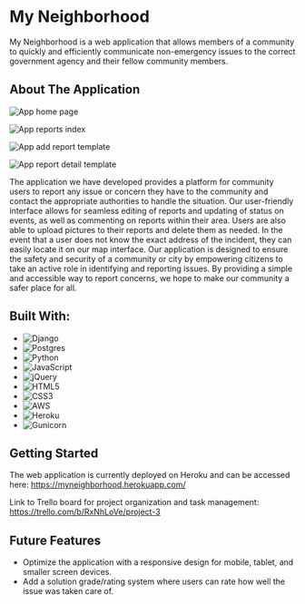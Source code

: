 # My Neighborhood

My Neighborhood is a web application that allows members of a community to quickly and efficiently communicate non-emergency issues to the correct government agency and their fellow community members.

## About The Application

![App home page]()

![App reports index]()

![App add report template]()

![App report detail template]()

The application we have developed provides a platform for community users to report any issue or concern they have to the community and contact the appropriate authorities to handle the situation. Our user-friendly interface allows for seamless editing of reports and updating of status on events, as well as commenting on reports within their area. Users are also able to upload pictures to their reports and delete them as needed. In the event that a user does not know the exact address of the incident, they can easily locate it on our map interface. Our application is designed to ensure the safety and security of a community or city by empowering citizens to take an active role in identifying and reporting issues. By providing a simple and accessible way to report concerns, we hope to make our community a safer place for all.

## Built With:

* ![Django](https://img.shields.io/badge/django-%23092E20.svg?style=for-the-badge&logo=django&logoColor=white)
* ![Postgres](https://img.shields.io/badge/postgres-%23316192.svg?style=for-the-badge&logo=postgresql&logoColor=white)
* ![Python](https://img.shields.io/badge/python-3670A0?style=for-the-badge&logo=python&logoColor=ffdd54)
* ![JavaScript](https://img.shields.io/badge/javascript-%23323330.svg?style=for-the-badge&logo=javascript&logoColor=%23F7DF1E)
* ![jQuery](https://img.shields.io/badge/jquery-%230769AD.svg?style=for-the-badge&logo=jquery&logoColor=white)
* ![HTML5](https://img.shields.io/badge/html5-%23E34F26.svg?style=for-the-badge&logo=html5&logoColor=white)
* ![CSS3](https://img.shields.io/badge/css3-%231572B6.svg?style=for-the-badge&logo=css3&logoColor=white)
* ![AWS](https://img.shields.io/badge/AWS-%23FF9900.svg?style=for-the-badge&logo=amazon-aws&logoColor=white)
* ![Heroku](https://img.shields.io/badge/heroku-%23430098.svg?style=for-the-badge&logo=heroku&logoColor=white)
* ![Gunicorn](https://img.shields.io/badge/gunicorn-%298729.svg?style=for-the-badge&logo=gunicorn&logoColor=white)

## Getting Started

The web application is currently deployed on Heroku and can be accessed here: https://myneighborhood.herokuapp.com/

Link to Trello board for project organization and task management: https://trello.com/b/RxNhLoVe/project-3

## Future Features

* Optimize the application with a responsive design for mobile, tablet, and smaller screen devices.
* Add a solution grade/rating system where users can rate how well the issue was taken care of.